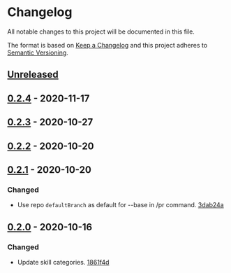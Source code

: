 # Changelog

All notable changes to this project will be documented in this file.

The format is based on [Keep a Changelog](http://keepachangelog.com/)
and this project adheres to [Semantic Versioning](http://semver.org/).

## [Unreleased](https://github.com/atomist-skills/github-slash-commands-skill/compare/0.2.4...HEAD)

## [0.2.4](https://github.com/atomist-skills/github-slash-commands-skill/compare/0.2.3...0.2.4) - 2020-11-17

## [0.2.3](https://github.com/atomist-skills/github-slash-commands-skill/compare/0.2.2...0.2.3) - 2020-10-27

## [0.2.2](https://github.com/atomist-skills/github-slash-commands-skill/compare/0.2.1...0.2.2) - 2020-10-20

## [0.2.1](https://github.com/atomist-skills/github-slash-commands-skill/compare/0.2.0...0.2.1) - 2020-10-20

### Changed

-   Use repo `defaultBranch` as default for --base in /pr command. [3dab24a](https://github.com/atomist-skills/github-slash-commands-skill/commit/3dab24a90cab6d05bcbaba06c2bd71ee2ddbb523)

## [0.2.0](https://github.com/atomist-skills/github-slash-commands-skill/tree/0.2.0) - 2020-10-16

### Changed

-   Update skill categories. [1861f4d](https://github.com/atomist-skills/github-slash-commands-skill/commit/1861f4d942e98b325eda198d3cd6776986d7df0a)
